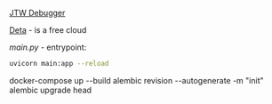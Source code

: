 [JTW Debugger](https://jwt.io)

 [Deta](https://www.deta.sh/) - is a free cloud


 *main.py* - entrypoint:
 ```bash
 uvicorn main:app --reload
 ```

docker-compose up --build
alembic revision --autogenerate -m "init"
alembic upgrade head